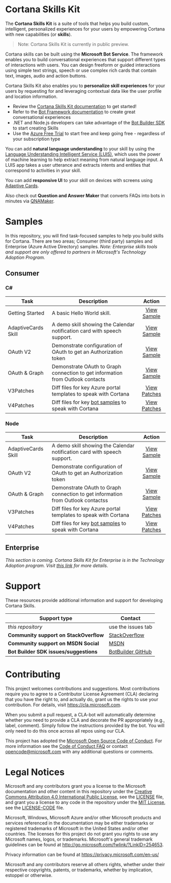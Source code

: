 # Cortana Skills Kit #

The **Cortana Skills Kit** is a suite of tools that helps you build custom, intelligent, personalized experiences for your users by empowering Cortana with new capabilities (or **skills**).

>Note: Cortana Skills Kit is currently in public preview.

Cortana skills can be built using the **Microsoft Bot Service**. The framework enables you to build conversational experiences that support different types of interactions with users. You can design freeform or guided interactions using simple text strings, speech or use complex rich cards that contain text, images, audio and action buttons.

Cortana Skills Kit also enables you to **personalize skill experiences** for your users by requesting for and leveraging contextual data like the user profile and location information.

*   Review the [Cortana Skills Kit documentation](https://docs.microsoft.com/en-us/cortana/getstarted) to get started!
*   Refer to the [Bot Framework documentation](https://docs.microsoft.com/en-us/bot-framework/) to create great conversational experiences
*   .NET and Node.js developers can take advantage of the [Bot Builder SDK](https://docs.microsoft.com/en-us/bot-framework/dotnet/bot-builder-dotnet-overview) to start creating Skills
*   Use the [Azure Free Trial](https://azure.microsoft.com/en-us/free/) to start free and keep going free - regardless of your subscription type

You can add **natural language understanding** to your skill by using the [Language Understanding Intelligent Service (LUIS)](https://www.luis.ai/), which uses the power of machine learning to help extract meaning from natural language input. A LUIS app takes a user utterance and extracts intents and entities that correspond to activities in your skill.

You can add **responsive UI** to your skill on devices with screens using [Adaptive Cards](https://adaptivecards.io/).

Also check out **Question and Answer Maker** that converts FAQs into bots in minutes via [QNAMaker](https://www.qnamaker.ai/).

# Samples #

In this repository, you will find task-focused samples to help you build skills for Cortana.
There are two areas; Consumer (third party) samples and Enterprise (Azure Active Directory) samples.
_Note: Enterprise skills tools and support are only offered to partners in Microsoft's Technology Adoption Program._

## Consumer ##

### C# ###
Task | Description | Action 
------------ | ------------- | :-----------:
Getting Started | A basic Hello World skill. | [View Sample](/Consumer/CSharp/HelloWorldSkill)
AdaptiveCards Skill | A demo skill showing the Calendar notification card with speech support. |  [View Sample](/Consumer/CSharp/AdaptiveCardSkill)
OAuth V2 | Demonstrate configuration of OAuth to get an Authorization token  | [View Sample](/Consumer/CSharp/OAuth2Example)
OAuth & Graph | Demonstrate OAuth to Graph connection to get information from Outlook contacts  | [View Sample](/Consumer/CSharp/OutlookGraph)
V3Patches | Diff files for key Azure portal templates to speak with Cortana | [View Patches](/Consumer/CSharp/V3Patches)
V4Patches | Diff files for key [bot samples](https://github.com/Microsoft/BotBuilder-Samples) to speak with Cortana | [View Patches](/Consumer/CSharp/V4Patches)


### Node ###
Task | Description | Action 
------------ | ------------- | :-----------:
AdaptiveCards Skill | A demo skill showing the Calendar notification card with speech support. |  [View Sample](/Consumer/Node/AdaptiveCardSkill)
OAuth V2 |  Demonstrate configuration of OAuth to get an Authorization token|  [View Sample](/Consumer/Node/OAuth2Example)
OAuth & Graph | Demonstrate OAuth to Graph connection to get information from Outlook contactss | [View Sample](/Consumer/Node/OutlookGraph)
V3Patches | Diff files for key Azure portal templates to speak with Cortana | [View Patches](/Consumer/Node/V3Patches)
V4Patches | Diff files for key [bot samples](https://github.com/Microsoft/BotBuilder-Samples) to speak with Cortana | [View Patches](/Consumer/Node/V4Patches)


## Enterprise ##
_This section is coming. Cortana Skills Kit for Enterprise is in the Technology Adoption program. Visit [this link](https://docs.microsoft.com/cortana/enterprise/overview) for more details._

# Support #

These resources provide additional information and support for developing Cortana Skills.

| Support type                    | Contact                                                
|----------------------------|---------------------------------
| _this repository_ | use the issues tab
|**Community support on StackOverflow** | [StackOverflow](https://stackoverflow.com/questions/tagged/cortana-skills-kit)
|**Community support on MSDN Social** | [MSDN](https://social.msdn.microsoft.com/Forums/en-US/home?category=cortana)
|**Bot Builder SDK issues/suggestions**| <a href="https://github.com/Microsoft/BotBuilder/" target="_blank">BotBuilder GitHub</a>

# Contributing #

This project welcomes contributions and suggestions.  Most contributions require you to agree to a
Contributor License Agreement (CLA) declaring that you have the right to, and actually do, grant us
the rights to use your contribution. For details, visit https://cla.microsoft.com.

When you submit a pull request, a CLA-bot will automatically determine whether you need to provide
a CLA and decorate the PR appropriately (e.g., label, comment). Simply follow the instructions
provided by the bot. You will only need to do this once across all repos using our CLA.

This project has adopted the [Microsoft Open Source Code of Conduct](https://opensource.microsoft.com/codeofconduct/).
For more information see the [Code of Conduct FAQ](https://opensource.microsoft.com/codeofconduct/faq/) or
contact [opencode@microsoft.com](mailto:opencode@microsoft.com) with any additional questions or comments.

# Legal Notices #

Microsoft and any contributors grant you a license to the Microsoft documentation and other content
in this repository under the [Creative Commons Attribution 4.0 International Public License](https://creativecommons.org/licenses/by/4.0/legalcode),
see the [LICENSE](LICENSE) file, and grant you a license to any code in the repository under the [MIT License](https://opensource.org/licenses/MIT), see the
[LICENSE-CODE](LICENSE-CODE) file.

Microsoft, Windows, Microsoft Azure and/or other Microsoft products and services referenced in the documentation
may be either trademarks or registered trademarks of Microsoft in the United States and/or other countries.
The licenses for this project do not grant you rights to use any Microsoft names, logos, or trademarks.
Microsoft's general trademark guidelines can be found at http://go.microsoft.com/fwlink/?LinkID=254653.

Privacy information can be found at https://privacy.microsoft.com/en-us/

Microsoft and any contributors reserve all others rights, whether under their respective copyrights, patents,
or trademarks, whether by implication, estoppel or otherwise.
